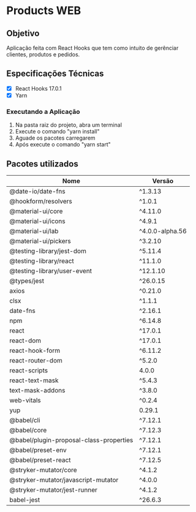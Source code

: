 # Products WEB

## Objetivo
Aplicação feita com React Hooks que tem como intuito de gerênciar clientes, produtos e pedidos.

## Especificações Técnicas
- [X] React Hooks 17.0.1
- [X] Yarn

### Executando a Aplicação
1. Na pasta raiz do projeto, abra um terminal
2. Execute o comando "yarn install"
3. Aguade os pacotes carregarem
4. Após execute o comando "yarn start"

## Pacotes utilizados

| Nome                                     | Versão             |               
|------------------------------------------|--------------------|
| @date-io/date-fns                        | ^1.3.13            |
| @hookform/resolvers                      | ^1.0.1             |
| @material-ui/core                        | ^4.11.0            |
| @material-ui/icons                       | ^4.9.1             |
| @material-ui/lab                         | ^4.0.0-alpha.56    |
| @material-ui/pickers                     | ^3.2.10            |
| @testing-library/jest-dom                | ^5.11.4            |
| @testing-library/react                   | ^11.1.0            |
| @testing-library/user-event              | ^12.1.10           |
| @types/jest                              | ^26.0.15           |
| axios                                    | ^0.21.0            |
| clsx                                     | ^1.1.1             |
| date-fns                                 | ^2.16.1            |
| npm                                      | ^6.14.8            |
| react                                    | ^17.0.1            |
| react-dom                                | ^17.0.1            |
| react-hook-form                          | ^6.11.2            |
| react-router-dom                         | ^5.2.0             |
| react-scripts                            |  4.0.0             |
| react-text-mask                          | ^5.4.3             |
| text-mask-addons                         | ^3.8.0             |
| web-vitals                               | ^0.2.4             |
| yup                                      |  0.29.1            |
| @babel/cli                               | ^7.12.1            |
| @babel/core                              | ^7.12.3            |
| @babel/plugin-proposal-class-properties  | ^7.12.1            |
| @babel/preset-env                        | ^7.12.1            |
| @babel/preset-react                      | ^7.12.5            |
| @stryker-mutator/core                    | ^4.1.2             |
| @stryker-mutator/javascript-mutator      | ^4.0.0             |
| @stryker-mutator/jest-runner             | ^4.1.2             |
| babel-jest                               | ^26.6.3            |
